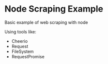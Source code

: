 # Node Scraping Example
Basic example of web scraping with node

Using tools like:
* Cheerio
* Request
* FileSystem
* RequestPromise
